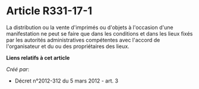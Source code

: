 # Article R331-17-1

La  distribution ou la vente d'imprimés ou d'objets à l'occasion d'une  manifestation ne peut se faire que dans les
conditions et dans les lieux  fixés par les autorités administratives compétentes avec l'accord de  l'organisateur et du ou
des propriétaires des lieux.

**Liens relatifs à cet article**

_Créé par_:

  - Décret n°2012-312 du 5 mars 2012 - art. 3
